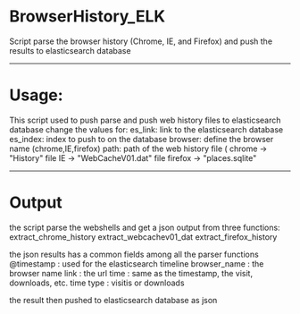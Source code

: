 # BrowserHistory_ELK
Script parse the browser history (Chrome, IE, and Firefox) and push the results to elasticsearch database


---
# Usage: 
This script used to push parse and push web history files to elasticsearch database
change the values for:
es_link: link to the elasticsearch database
es_index: index to push to on the database
browser: define the browser name (chrome,IE,firefox)
path: path of the web history file (
	chrome 	-> "History" file
	IE 		-> "WebCacheV01.dat" file
	firefox -> "places.sqlite"

---
# Output

the script parse the webshells and get a json output from three functions:
extract_chrome_history
extract_webcachev01_dat
extract_firefox_history

the json results has a common fields among all the parser functions
@timestamp    : used for the elasticsearch timeline
browser_name  : the browser name 
link          : the url
time          : same as the timestamp, the visit, downloads, etc. time
type          : visitis or downloads

the result then pushed to elasticsearch database as json
